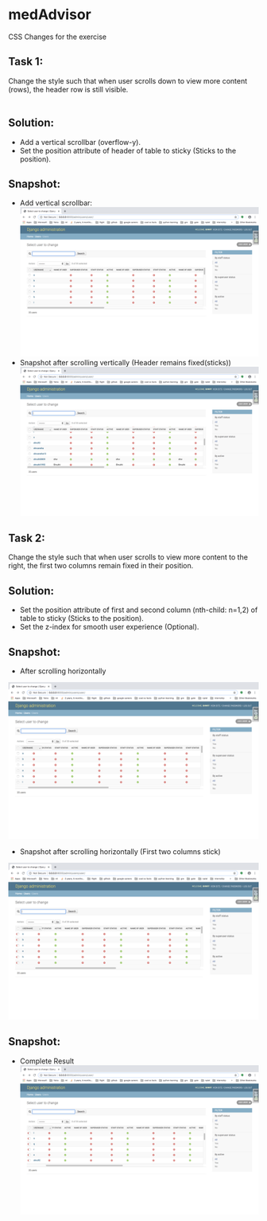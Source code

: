 # medAdvisor
CSS Changes for the exercise
## Task 1:
Change the style such that when user scrolls down to view more content (rows), the header row is still visible.
<br><br>
## Solution:
- Add a vertical scrollbar (overflow-y).
- Set the position attribute of header of table to sticky (Sticks to the position).
## Snapshot:
-  Add vertical scrollbar:
![Image of table](https://github.com/shw97/medAdvisor/blob/master/Table%20with%20vertical%20scroll.png)
- Snapshot after scrolling vertically (Header remains fixed(sticks))
![Image of table](https://github.com/shw97/medAdvisor/blob/master/Table%20after%20vertical%20scroll.png)
## Task 2:
Change the style such that when user scrolls to view more content to the right, the first two columns remain fixed in their position.
## Solution:
- Set the position attribute of first and second column (nth-child: n=1,2) of table to sticky (Sticks to the position).
- Set the z-index for smooth user experience (Optional).
## Snapshot:
- After scrolling horizontally

![Image of table](https://github.com/shw97/medAdvisor/blob/master/Table%20after%20horizontal%20scroll.png)
- Snapshot after scrolling horizontally (First two columns stick)

![Image of table](https://github.com/shw97/medAdvisor/blob/master/Table%20after%20horizontal%20scroll%202.png)

## Snapshot:
- Complete Result 
![Image of table](https://github.com/shw97/medAdvisor/blob/master/Table%20with%20vertical%20and%20horizontal%20scroll.png)
